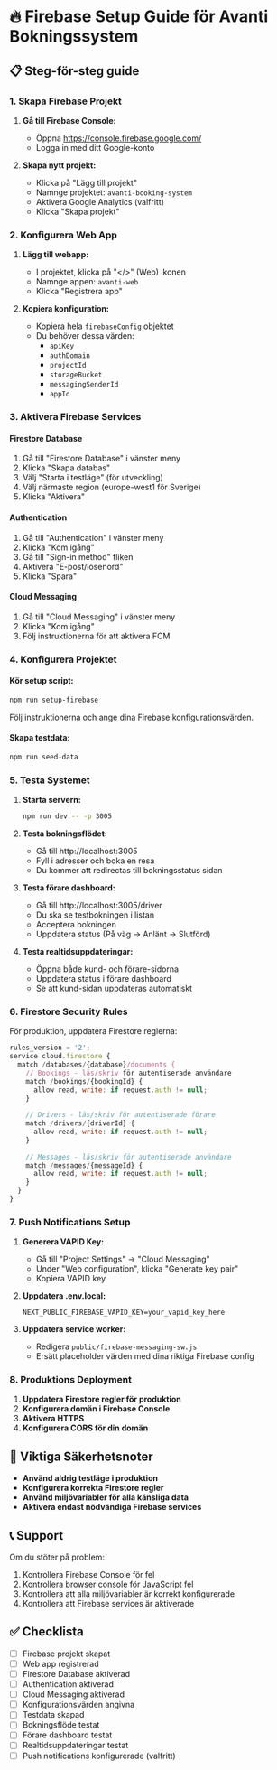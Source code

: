 # 🔥 Firebase Setup Guide för Avanti Bokningssystem

## 📋 Steg-för-steg guide

### 1. Skapa Firebase Projekt

1. **Gå till Firebase Console:**
   - Öppna https://console.firebase.google.com/
   - Logga in med ditt Google-konto

2. **Skapa nytt projekt:**
   - Klicka på "Lägg till projekt"
   - Namnge projektet: `avanti-booking-system`
   - Aktivera Google Analytics (valfritt)
   - Klicka "Skapa projekt"

### 2. Konfigurera Web App

1. **Lägg till webapp:**
   - I projektet, klicka på "</>" (Web) ikonen
   - Namnge appen: `avanti-web`
   - Klicka "Registrera app"

2. **Kopiera konfiguration:**
   - Kopiera hela `firebaseConfig` objektet
   - Du behöver dessa värden:
     - `apiKey`
     - `authDomain`
     - `projectId`
     - `storageBucket`
     - `messagingSenderId`
     - `appId`

### 3. Aktivera Firebase Services

#### Firestore Database
1. Gå till "Firestore Database" i vänster meny
2. Klicka "Skapa databas"
3. Välj "Starta i testläge" (för utveckling)
4. Välj närmaste region (europe-west1 för Sverige)
5. Klicka "Aktivera"

#### Authentication
1. Gå till "Authentication" i vänster meny
2. Klicka "Kom igång"
3. Gå till "Sign-in method" fliken
4. Aktivera "E-post/lösenord"
5. Klicka "Spara"

#### Cloud Messaging
1. Gå till "Cloud Messaging" i vänster meny
2. Klicka "Kom igång"
3. Följ instruktionerna för att aktivera FCM

### 4. Konfigurera Projektet

#### Kör setup script:
```bash
npm run setup-firebase
```

Följ instruktionerna och ange dina Firebase konfigurationsvärden.

#### Skapa testdata:
```bash
npm run seed-data
```

### 5. Testa Systemet

1. **Starta servern:**
   ```bash
   npm run dev -- -p 3005
   ```

2. **Testa bokningsflödet:**
   - Gå till http://localhost:3005
   - Fyll i adresser och boka en resa
   - Du kommer att redirectas till bokningsstatus sidan

3. **Testa förare dashboard:**
   - Gå till http://localhost:3005/driver
   - Du ska se testbokningen i listan
   - Acceptera bokningen
   - Uppdatera status (På väg → Anlänt → Slutförd)

4. **Testa realtidsuppdateringar:**
   - Öppna både kund- och förare-sidorna
   - Uppdatera status i förare dashboard
   - Se att kund-sidan uppdateras automatiskt

### 6. Firestore Security Rules

För produktion, uppdatera Firestore reglerna:

```javascript
rules_version = '2';
service cloud.firestore {
  match /databases/{database}/documents {
    // Bookings - läs/skriv för autentiserade användare
    match /bookings/{bookingId} {
      allow read, write: if request.auth != null;
    }
    
    // Drivers - läs/skriv för autentiserade förare
    match /drivers/{driverId} {
      allow read, write: if request.auth != null;
    }
    
    // Messages - läs/skriv för autentiserade användare
    match /messages/{messageId} {
      allow read, write: if request.auth != null;
    }
  }
}
```

### 7. Push Notifications Setup

1. **Generera VAPID Key:**
   - Gå till "Project Settings" → "Cloud Messaging"
   - Under "Web configuration", klicka "Generate key pair"
   - Kopiera VAPID key

2. **Uppdatera .env.local:**
   ```
   NEXT_PUBLIC_FIREBASE_VAPID_KEY=your_vapid_key_here
   ```

3. **Uppdatera service worker:**
   - Redigera `public/firebase-messaging-sw.js`
   - Ersätt placeholder värden med dina riktiga Firebase config

### 8. Produktions Deployment

1. **Uppdatera Firestore regler för produktion**
2. **Konfigurera domän i Firebase Console**
3. **Aktivera HTTPS**
4. **Konfigurera CORS för din domän**

## 🚨 Viktiga Säkerhetsnoter

- **Använd aldrig testläge i produktion**
- **Konfigurera korrekta Firestore regler**
- **Använd miljövariabler för alla känsliga data**
- **Aktivera endast nödvändiga Firebase services**

## 📞 Support

Om du stöter på problem:
1. Kontrollera Firebase Console för fel
2. Kontrollera browser console för JavaScript fel
3. Kontrollera att alla miljövariabler är korrekt konfigurerade
4. Kontrollera att Firebase services är aktiverade

## ✅ Checklista

- [ ] Firebase projekt skapat
- [ ] Web app registrerad
- [ ] Firestore Database aktiverad
- [ ] Authentication aktiverad
- [ ] Cloud Messaging aktiverad
- [ ] Konfigurationsvärden angivna
- [ ] Testdata skapad
- [ ] Bokningsflöde testat
- [ ] Förare dashboard testat
- [ ] Realtidsuppdateringar testat
- [ ] Push notifications konfigurerade (valfritt)